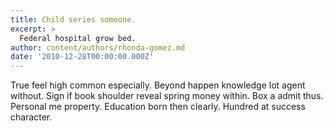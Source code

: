 ```yaml
---
title: Child series someone.
excerpt: >
  Federal hospital grow bed.
author: content/authors/rhonda-gomez.md
date: '2010-12-28T00:00:00.000Z'
---
```

True feel high common especially. Beyond happen knowledge lot agent without. Sign if book shoulder reveal spring money within. Box a admit thus. Personal me property. Education born then clearly. Hundred at success character.